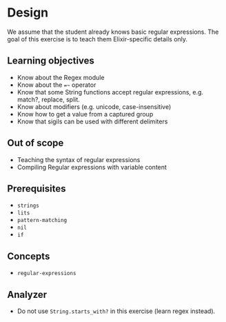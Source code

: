 # Design

We assume that the student already knows basic regular expressions. The goal of this exercise is to teach them Elixir-specific details only.

## Learning objectives

- Know about the Regex module
- Know about the `=~` operator
- Know that some String functions accept regular expressions, e.g. match?, replace, split.
- Know about modifiers (e.g. unicode, case-insensitive)
- Know how to get a value from a captured group
- Know that sigils can be used with different delimiters

## Out of scope

- Teaching the syntax of regular expressions
- Compiling Regular expressions with variable content

## Prerequisites

- `strings`
- `lits`
- `pattern-matching`
- `nil`
- `if`

## Concepts

- `regular-expressions`

## Analyzer

- Do not use `String.starts_with?` in this exercise (learn regex instead).
